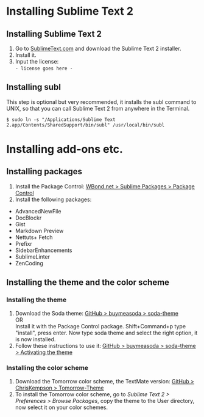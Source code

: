 # Installing Sublime Text 2

## Installing Sublime Text 2

1. Go to [SublimeText.com](http://www.sublimetext.com/) and download the Sublime Text 2 installer.
2. Install it.
3. Input the license:<br />
`- license goes here -`

## Installing subl

This step is optional but very recommended, it installs the subl command to UNIX, so that you can call Sublime Text 2 from anywhere in the Terminal.

`$ sudo ln -s "/Applications/Sublime Text 2.app/Contents/SharedSupport/bin/subl" /usr/local/bin/subl`

# Installing add-ons etc.

## Installing packages

1. Install the Package Control: [WBond.net > Sublime Packages > Package Control](http://wbond.net/sublime_packages/package_control)
2. Install the following packages:

- AdvancedNewFile
- DocBlockr
- Gist
- Markdown Preview
- Nettuts+ Fetch
- Prefixr
- SidebarEnhancements
- SublimeLinter
- ZenCoding

## Installing the theme and the color scheme

### Installing the theme

1. Download the Soda theme: [GitHub > buymeasoda > soda-theme](https://github.com/buymeasoda/soda-theme)<br />
OR<br />
Install it with the Package Control package. Shift+Command+p type "install", press enter. Now type soda theme and select the right option, it is now installed.
2. Follow these instructions to use it: [GitHub > buymeasoda > soda-theme > Activating the theme](https://github.com/buymeasoda/soda-theme#activating-the-theme)

### Installing the color scheme

1. Download the Tomorrow color scheme, the TextMate version: [GitHub > ChrisKempson > Tomorrow-Theme](https://github.com/ChrisKempson/Tomorrow-Theme)
2. To install the Tomorrow color scheme, go to *Sublime Text 2 > Preferences > Browse Packages*, copy the theme to the User directory, now select it on your color schemes.
